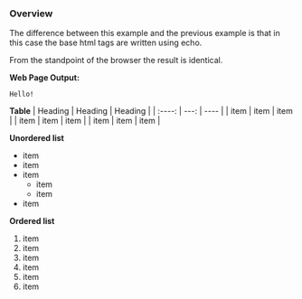 ### **Overview**
The difference between this example and the previous example is that in this case the base html tags are written using echo. 

From the standpoint of the browser the result is identical. 

**Web Page Output:**
~~~
Hello!
~~~

****Table****
| Heading | Heading | Heading |
| :----: | ---: | ---- |
| item | item | item |
| item | item | item |
| item | item | item |


****Unordered list****
* item
* item
* item
  * item
  * item
* item

****Ordered list****
1. item
2. item
3. item
  1. item
  2. item
4. item
